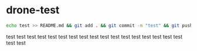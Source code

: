 # drone-test

```sh
echo test >> README.md && git add . && git commit -m "test" && git push
```

test
test
test
test
test
test
test
test
test
test
test
test
test
test
test
test
test
test
test
